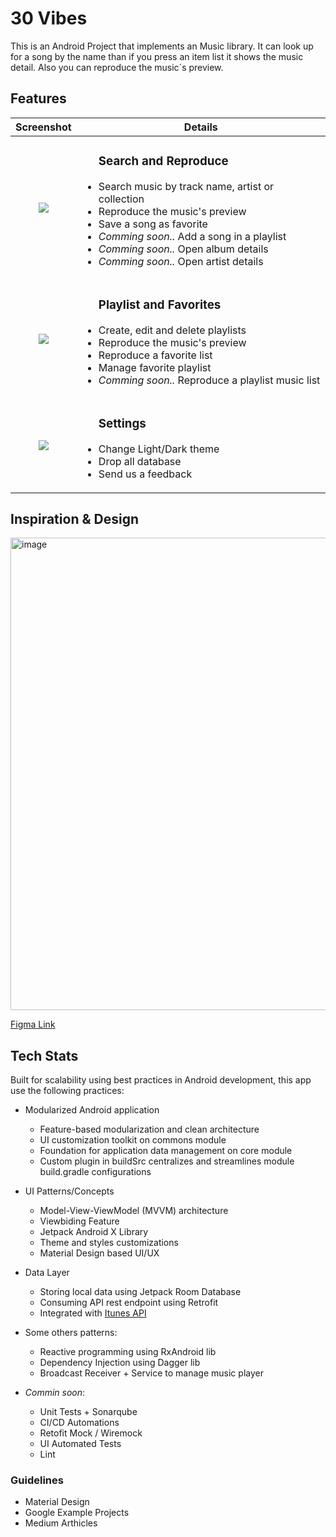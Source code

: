 # 30 Vibes

This is an Android Project that implements an Music library. It can look up for a song by the name than if you press an item list it shows the music detail. Also you can reproduce the music`s preview. 

## Features

<table>
    <thead>
        <tr>
            <th>Screenshot</th>
            <th>Details</th>
        </tr>
    </thead>
    <tbody>
        <tr>
            <td align="center"><img src="https://github.com/user-attachments/assets/2ef46802-cb7a-4126-8280-62081ba0ec16"></td>
            <td>
              <ul>
                <h3>Search and Reproduce</h3>
                <li>Search music by track name, artist or collection</li>
                <li>Reproduce the music's preview</li>
                <li>Save a song as favorite</li>
                <li><i>Comming soon..</i> Add a song in a playlist</li>
                <li><i>Comming soon..</i> Open album details</li>
                <li><i>Comming soon..</i> Open artist details</li>
              </ul>
            </td>
        </tr>
        <tr>
            <td align="center"><img src="https://github.com/user-attachments/assets/514b22ec-7699-4ed3-9f6f-8defb240a798"></td>
            <td>
              <ul>
                <h3>Playlist and Favorites</h3>
                <li>Create, edit and delete playlists</li>
                <li>Reproduce the music's preview</li>
                <li>Reproduce a favorite list</li>
                <li>Manage favorite playlist</li>
                <li><i>Comming soon..</i> Reproduce a playlist music list</li>
              </ul>
            </td>
        </tr>
       <tr>
            <td align="center"><img src="https://github.com/user-attachments/assets/12479845-f66d-4dd7-974c-819776bb8a9a"></td>
            <td>
              <ul>
                <h3>Settings</h3>
                <li>Change Light/Dark theme</li>
                <li>Drop all database</li>
                <li>Send us a feedback</li>
              </ul>
            </td>
        </tr>
    </tbody>
</table>

## Inspiration & Design

<img width="756" alt="image" src="https://github.com/jeandealmeida-dev/BuscadorItunes/assets/3248076/efabdae9-6e11-4af3-bfdb-cd913becf9af">

[Figma Link](https://www.figma.com/design/WtDm4N04po4gl6RcSVVL2l/30-Vibes?node-id=0-1&t=S2eWnn1qsiTOtQp0-1)

## Tech Stats

Built for scalability using best practices in Android development, this app use the following practices:

- Modularized Android application
  - Feature-based modularization and clean architecture
  - UI customization toolkit on commons module
  - Foundation for application data management on core module
  - Custom plugin in buildSrc centralizes and streamlines module build.gradle configurations

- UI Patterns/Concepts
  - Model-View-ViewModel (MVVM) architecture
  - Viewbiding Feature
  - Jetpack Android X Library
  - Theme and styles customizations
  - Material Design based UI/UX
  
- Data Layer
  - Storing local data using Jetpack Room Database
  - Consuming API rest endpoint using Retrofit
  - Integrated with [Itunes API](https://developer.apple.com/library/archive/documentation/AudioVideo/Conceptual/iTuneSearchAPI/index.html#//apple_ref/doc/uid/TP40017632-CH3-SW1)
 
- Some others patterns: 
  - Reactive programming using RxAndroid lib
  - Dependency Injection using Dagger lib
  - Broadcast Receiver + Service to manage music player

- _Commin soon_:
  - Unit Tests + Sonarqube
  - CI/CD Automations
  - Retofit Mock / Wiremock
  - UI Automated Tests
  - Lint

### Guidelines
- Material Design
- Google Example Projects
- Medium Arthicles 
